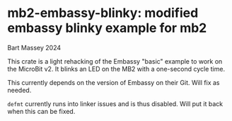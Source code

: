 # mb2-embassy-blinky: modified embassy blinky example for mb2
Bart Massey 2024

This crate is a light rehacking of the Embassy "basic"
example to work on the MicroBit v2. It blinks an LED on the
MB2 with a one-second cycle time.

This currently depends on the version of Embassy on their
Git. Will fix as needed.

`defmt` currently runs into linker issues and is thus
disabled. Will put it back when this can be fixed.

